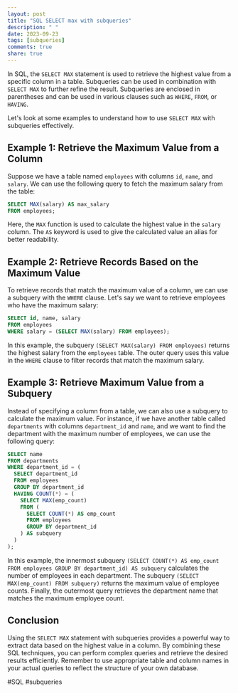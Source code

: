 ```yaml
---
layout: post
title: "SQL SELECT max with subqueries"
description: " "
date: 2023-09-23
tags: [subqueries]
comments: true
share: true
---
```


In SQL, the `SELECT MAX` statement is used to retrieve the highest value from a specific column in a table. Subqueries can be used in combination with `SELECT MAX` to further refine the result. Subqueries are enclosed in parentheses and can be used in various clauses such as `WHERE`, `FROM`, or `HAVING`.

Let's look at some examples to understand how to use `SELECT MAX` with subqueries effectively.

## Example 1: Retrieve the Maximum Value from a Column

Suppose we have a table named `employees` with columns `id`, `name`, and `salary`. We can use the following query to fetch the maximum salary from the table:

```sql
SELECT MAX(salary) AS max_salary
FROM employees;
```

Here, the `MAX` function is used to calculate the highest value in the `salary` column. The `AS` keyword is used to give the calculated value an alias for better readability.

## Example 2: Retrieve Records Based on the Maximum Value

To retrieve records that match the maximum value of a column, we can use a subquery with the `WHERE` clause. Let's say we want to retrieve employees who have the maximum salary:

```sql
SELECT id, name, salary
FROM employees
WHERE salary = (SELECT MAX(salary) FROM employees);
```

In this example, the subquery `(SELECT MAX(salary) FROM employees)` returns the highest salary from the `employees` table. The outer query uses this value in the `WHERE` clause to filter records that match the maximum salary.

## Example 3: Retrieve Maximum Value from a Subquery

Instead of specifying a column from a table, we can also use a subquery to calculate the maximum value. For instance, if we have another table called `departments` with columns `department_id` and `name`, and we want to find the department with the maximum number of employees, we can use the following query:

```sql
SELECT name
FROM departments
WHERE department_id = (
  SELECT department_id
  FROM employees
  GROUP BY department_id
  HAVING COUNT(*) = (
    SELECT MAX(emp_count)
    FROM (
      SELECT COUNT(*) AS emp_count
      FROM employees
      GROUP BY department_id
    ) AS subquery
  )
);
```

In this example, the innermost subquery `(SELECT COUNT(*) AS emp_count FROM employees GROUP BY department_id) AS subquery` calculates the number of employees in each department. The subquery `(SELECT MAX(emp_count) FROM subquery)` returns the maximum value of employee counts. Finally, the outermost query retrieves the department name that matches the maximum employee count.

## Conclusion

Using the `SELECT MAX` statement with subqueries provides a powerful way to extract data based on the highest value in a column. By combining these SQL techniques, you can perform complex queries and retrieve the desired results efficiently. Remember to use appropriate table and column names in your actual queries to reflect the structure of your own database.

#SQL #subqueries